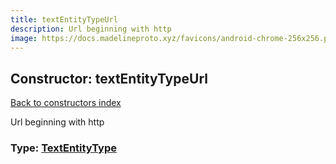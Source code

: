 ```yaml
---
title: textEntityTypeUrl
description: Url beginning with http
image: https://docs.madelineproto.xyz/favicons/android-chrome-256x256.png
---
```

## Constructor: textEntityTypeUrl  
[Back to constructors index](index.md)



Url beginning with http




### Type: [TextEntityType](../types/TextEntityType.md)


